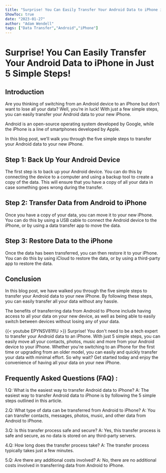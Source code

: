 ```yaml
---
title: "Surprise! You Can Easily Transfer Your Android Data to iPhone in Just 5 Simple Steps!"
ShowToc: true 
date: "2023-01-27"
author: "Adam Wendell" 
tags: ["Data Transfer","Android","iPhone"]
---
```

# Surprise! You Can Easily Transfer Your Android Data to iPhone in Just 5 Simple Steps!

## Introduction
Are you thinking of switching from an Android device to an iPhone but don’t want to lose all your data? Well, you’re in luck! With just a few simple steps, you can easily transfer your Android data to your new iPhone. 

Android is an open-source operating system developed by Google, while the iPhone is a line of smartphones developed by Apple. 

In this blog post, we’ll walk you through the five simple steps to transfer your Android data to your new iPhone. 

## Step 1: Back Up Your Android Device
The first step is to back up your Android device. You can do this by connecting the device to a computer and using a backup tool to create a copy of the data. This will ensure that you have a copy of all your data in case something goes wrong during the transfer. 

## Step 2: Transfer Data from Android to iPhone
Once you have a copy of your data, you can move it to your new iPhone. You can do this by using a USB cable to connect the Android device to the iPhone, or by using a data transfer app to move the data. 

## Step 3: Restore Data to the iPhone
Once the data has been transferred, you can then restore it to your iPhone. You can do this by using iCloud to restore the data, or by using a third-party app to restore the data. 

## Conclusion
In this blog post, we have walked you through the five simple steps to transfer your Android data to your new iPhone. By following these steps, you can easily transfer all your data without any hassle. 

The benefits of transferring data from Android to iPhone include having access to all your data on your new device, as well as being able to easily switch between devices without losing any of your data.

{{< youtube EPYNSV81fIU >}} 
Surprise! You don't need to be a tech expert to transfer your Android data to an iPhone. With just 5 simple steps, you can easily move all your contacts, photos, music and more from your Android device to your iPhone. Whether you're switching to an iPhone for the first time or upgrading from an older model, you can easily and quickly transfer your data with minimal effort. So why wait? Get started today and enjoy the convenience of having all your data on your new iPhone.

## Frequently Asked Questions (FAQ) :
1.Q: What is the easiest way to transfer Android data to iPhone?
A: The easiest way to transfer Android data to iPhone is by following the 5 simple steps outlined in this article.

2.Q: What type of data can be transferred from Android to iPhone?
A: You can transfer contacts, messages, photos, music, and other data from Android to iPhone.

3.Q: Is this transfer process safe and secure?
A: Yes, this transfer process is safe and secure, as no data is stored on any third-party servers.

4.Q: How long does the transfer process take?
A: The transfer process typically takes just a few minutes.

5.Q: Are there any additional costs involved?
A: No, there are no additional costs involved in transferring data from Android to iPhone.


